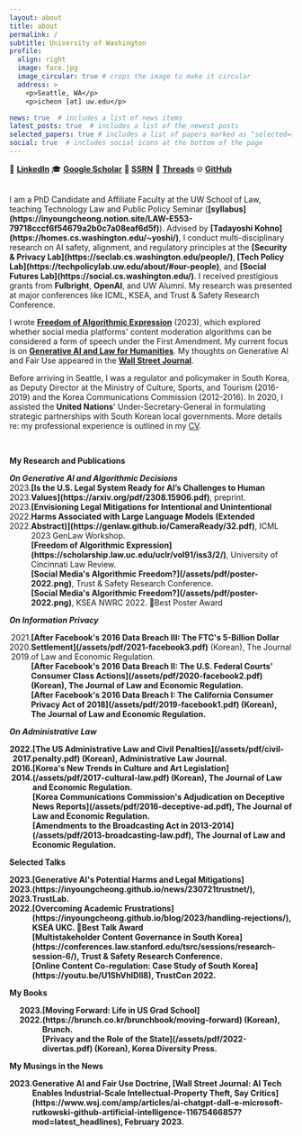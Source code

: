 ```yaml
---
layout: about
title: about
permalink: /
subtitle: University of Washington
profile:
  align: right
  image: face.jpg
  image_circular: true # crops the image to make it circular
  address: >
    <p>Seattle, WA</p>
    <p>icheon [at] uw.edu</p>

news: true  # includes a list of news items
latest_posts: true  # includes a list of the newest posts
selected_papers: true # includes a list of papers marked as "selected={true}"
social: true  # includes social icons at the bottom of the page
---
```


🔗 <a href="https://www.linkedin.com/in/inyoungcheong"><strong>LinkedIn</strong></a>   🎓 <a href="https://scholar.google.com/citations?user=xwZI_jcAAAAJ"><strong>Google Scholar</strong></a>   📖 <a href="https://papers.ssrn.com/sol3/cf_dev/AbsByAuth.cfm?per_id=3864423"><strong>SSRN</strong></a>   🧵 <a href="https://www.threads.net/@inyoungcheong"><strong>Threads</strong></a>   🌐 <a href="https://github.com/inyoungcheong"><strong>GitHub</strong></a>

<br>
I am a PhD Candidate and Affiliate Faculty at the UW School of Law, teaching Technology Law and Public Policy Seminar (<strong>[syllabus](https://inyoungcheong.notion.site/LAW-E553-79718cccf6f54679a2b0c7a08eaf6d5f)</strong>). Advised by <strong>[Tadayoshi Kohno](https://homes.cs.washington.edu/~yoshi/)</strong>, I conduct multi-disciplinary research on AI safety, alignment, and regulatory principles at the <strong>[Security & Privacy Lab](https://seclab.cs.washington.edu/people/)</strong>,<strong> [Tech Policy Lab](https://techpolicylab.uw.edu/about/#our-people)</strong>, and <strong>[Social Futures Lab](https://social.cs.washington.edu/)</strong>. I received prestigious grants from <strong>Fulbright</strong>, <strong>OpenAI</strong>, and UW Alumni. My research was presented at major conferences like ICML, KSEA, and Trust & Safety Research Conference.  

I wrote <strong>[Freedom of Algorithmic Expression](https://scholarship.law.uc.edu/uclr/vol91/iss3/2/)</strong> (2023), which explored whether social media platforms' content moderation algorithms can be considered a form of speech under the First Amendment. My current focus is on <strong>[Generative AI and Law for Humanities](https://genlaw.github.io/CameraReady/32.pdf)</strong>. My thoughts on Generative AI and Fair Use appeared in the <strong>[Wall Street Journal](https://www.wsj.com/amp/articles/ai-chatgpt-dall-e-microsoft-rutkowski-github-artificial-intelligence-11675466857?mod=latest_headlines)</strong>.

Before arriving in Seattle, I was a regulator and policymaker in South Korea, as Deputy Director at the Ministry of Culture, Sports, and Tourism (2016-2019) and the Korea Communications Commission (2012-2016). In 2020, I assisted the <strong>United Nations</strong>' Under-Secretary-General in formulating strategic partnerships with South Korean local governments. More details re: my professional experience is outlined in my [CV](https://inyoungcheong.github.io/cv/). 

<br>



<p><strong>My Research and Publications</strong></p>
<i><strong>On Generative AI and Algorithmic Decisions</strong></i>
<div style="display: flex; align-items: flex-start;">
  <div style="width: 100px; text-align: right;"> <!-- Year Column -->
    2023.<br>
    2023.<br>
    2023.<br>
    2022.<br>
    2022.<br>
  </div>
  <div> <!-- Main Content Column -->
    <strong>[Is the U.S. Legal System Ready for AI’s Challenges to Human Values](https://arxiv.org/pdf/2308.15906.pdf)</strong>, preprint.<br>
    <strong>[Envisioning Legal Mitigations for Intentional and Unintentional Harms Associated with Large Language Models (Extended Abstract)](https://genlaw.github.io/CameraReady/32.pdf)</strong>, ICML 2023 GenLaw Workshop.<br>
    <strong>[Freedom of Algorithmic Expression](https://scholarship.law.uc.edu/uclr/vol91/iss3/2/)</strong>, University of Cincinnati Law Review.<br>
    <strong>[Social Media's Algorithmic Freedom?](/assets/pdf/poster-2022.png)</strong>, Trust & Safety Research Conference.<br>
    <strong>[Social Media's Algorithmic Freedom?](/assets/pdf/poster-2022.png)</strong>, KSEA NWRC 2022. 🏅Best Poster Award<br>
  </div>
</div>

<i><strong>On Information Privacy</strong></i>
<div style="display: flex; align-items: flex-start;">
  <div style="width: 100px; text-align: right;"> <!-- Year Column -->
    2021.<br>
    2020.<br>
    2019.<br>
  </div>
  <div> <!-- Main Content Column -->
    <strong>[After Facebook's 2016 Data Breach III: The FTC's 5-Billion Dollar Settlement](/assets/pdf/2021-facebook3.pdf)</strong> (Korean), The Journal of Law and Economic Regulation.<br>
    <strong>[After Facebook's 2016 Data Breach II: The U.S. Federal Courts' Consumer Class Actions](/assets/pdf/2020-facebook2.pdf) (Korean), The Journal of Law and Economic Regulation.<br>
    <strong>[After Facebook's 2016 Data Breach I: The California Consumer Privacy Act of 2018](/assets/pdf/2019-facebook1.pdf) (Korean), The Journal of Law and Economic Regulation.<br>
  </div>
</div>

<i><strong>On Administrative Law</strong></i>
<div style="display: flex; align-items: flex-start;">
  <div style="width: 100px; text-align: right;"> <!-- Year Column -->
    2022.<br>
    2017.<br>
    2016.<br>
    2014.<br>
  </div>
  <div> <!-- Main Content Column -->
    <strong>[The US Administrative Law and Civil Penalties](/assets/pdf/civil-penalty.pdf) (Korean), Administrative Law Journal.<br>
    <strong>[Korea's New Trends in Culture and Art Legislation](/assets/pdf/2017-cultural-law.pdf) (Korean), The Journal of Law and Economic Regulation.<br>
    <strong>[Korea Communications Commission's Adjudication on Deceptive News Reports](/assets/pdf/2016-deceptive-ad.pdf), The Journal of Law and Economic Regulation.<br>
    <strong>[Amendments to the Broadcasting Act in 2013-2014](/assets/pdf/2013-broadcasting-law.pdf), The Journal of Law and Economic Regulation.<br>
  </div>
</div>

<p><strong>Selected Talks</strong></p>
<div style="display: flex; align-items: flex-start;">
  <div style="width: 100px; text-align: right;"> <!-- Year Column -->
    2023.<br>
    2023.<br>
    2023.<br>
    2022.<br>
  </div>
  <div> <!-- Main Content Column -->
    <strong>[Generative AI's Potential Harms and Legal Mitigations](https://inyoungcheong.github.io/news/230721trustnet/), TrustLab.<br>
    <strong>[Overcoming Academic Frustrations](https://inyoungcheong.github.io/blog/2023/handling-rejections/), KSEA UKC. 🏅Best Talk Award<br>
    <strong>[Multistakeholder Content Governance in South Korea](https://conferences.law.stanford.edu/tsrc/sessions/research-session-6/), Trust & Safety Research Conference.<br>
    <strong>[Online Content Co-regulation: Case Study of South Korea](https://youtu.be/U1ShVhIDlI8), TrustCon 2022.<br>
  </div>
</div>

<p><strong>My Books</strong></p>
<div style="display: flex; align-items: flex-start;">
  <div style="width: 100px; text-align: right;"> <!-- Year Column -->
    2023.<br>
    2022.<br>
  </div>
  <div> <!-- Main Content Column -->
    <strong>[Moving Forward: Life in US Grad School](https://brunch.co.kr/brunchbook/moving-forward) (Korean), Brunch.<br>
    <strong>[Privacy and the Role of the State](/assets/pdf/2022-divertas.pdf) (Korean), Korea Diversity Press.<br>
  </div>
</div>

<p><strong>My Musings in the News</strong></p>
<div style="display: flex; align-items: flex-start;">
  <div style="width: 100px; text-align: right;"> <!-- Year Column -->
    2023.<br>
  </div>
  <div> <!-- Main Content Column -->
    Generative AI and Fair Use Doctrine, <strong>[Wall Street Journal: AI Tech Enables Industrial-Scale Intellectual-Property Theft, Say Critics](https://www.wsj.com/amp/articles/ai-chatgpt-dall-e-microsoft-rutkowski-github-artificial-intelligence-11675466857?mod=latest_headlines)</strong>, February 2023.<br>
  </div>
</div>
